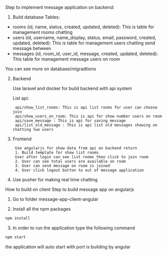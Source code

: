 Step to implement message application on backend:

1. Build database
Tables:
- rooms (id, name, status, created, updated, deleted): This is table for management rooms chatting
- users (id, username, name_display, status, email, password, created, updated, deleted): This is table for management users chatting send message between
- messages (id, room_id, user_id, message, created, updated, deleted): This table for management message users on room

You can see more on database/migradtions

2. Backend

	Use laravel and docker for build backend with api system

	List api:

		api/show_list_rooms: This is api list rooms for user can choose join
		api/show_users_on_room: This is api for show number users on room
		api/save_message : This is api for saving message
		api/list_old_message : This is api list old messages showing on chatting two users


3. Frontend

		Use angularjs for show data from api on backend return
		1. Build template for show list rooms
		User after login can see list rooms then click to join room
		2. User can see total users are available on room
		3. User can send message on room is joined
		4. User click logout button to out of message application

4. Use pusher for making real time chatting




How to build on client
Step to build message app on angularjs

1. Go to folder message-app-client-angular


2. Install all the npm packages

```bash
npm install
```

3. In order to run the application type the following command

```bash
npm start
```

the application will auto start with port is building by angular





